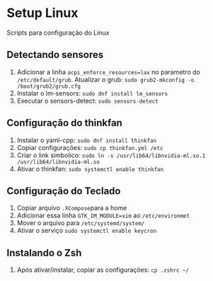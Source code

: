 # Setup Linux

Scripts para configuração do Linux

## Detectando sensores

1. Adicionar a linha `acpi_enforce_resources=lax` no parametro do `/etc/default/grub`. Atualizar o grub: `sudo grub2-mkconfig -o /boot/grub2/grub.cfg`
2. Instalar o lm-sensors: `sudo dnf install lm_sensors`
3. Executar o sensors-detect: `sudo sensors-detect`

## Configuração do thinkfan

1. Instalar o yaml-cpp: `sudo dnf install thinkfan`
2. Copiar configurações: `sudo cp thinkfan.yml /etc`
3. Criar o link simbolico: `sudo ln -s /usr/lib64/libnvidia-ml.so.1 /usr/lib64/libnvidia-ml.so`
4. Ativar o thinkfan: `sudo systemctl enable thinkfan` 


## Configuração do Teclado

1. Copiar arquivo `.XCompose`para a home
2. Adicionar essa linha `GTK_IM_MODULE=xim` ao `/etc/environmet`
3. Mover o arquivo para `/etc/systemd/system/`
4. Ativar o serviço `sudo systemctl enable keycron`

## Instalando o Zsh

1. Após ativar/instalar, copiar as configurações: `cp .zshrc ~/`
